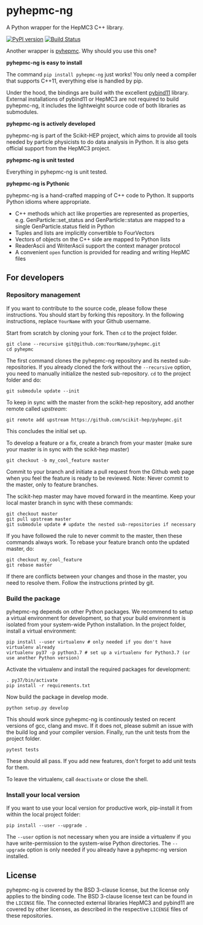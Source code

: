 # pyhepmc-ng

A Python wrapper for the HepMC3 C++ library.

[![PyPI version](https://badge.fury.io/py/pyhepmc-ng.svg)](https://badge.fury.io/py/pyhepmc-ng)
[![Build Status](https://travis-ci.org/scikit-hep/pyhepmc.svg?branch=master)](https://travis-ci.org/scikit-hep/pyhepmc)

Another wrapper is [pyhepmc](https://pypi.org/project/pyhepmc/).
Why should you use this one?

**pyhepmc-ng is easy to install**

The command `pip install pyhepmc-ng` just works! You only need a compiler that
supports C++11, everything else is handled by pip.

Under the hood, the bindings are build with the excellent
[pybind11](http://pybind11.readthedocs.io/en/stable/) library. External installations of pybind11 or HepMC3 are not required to build pyhepmc-ng, it includes the lightweight source code of both libraries as submodules.

**pyhepmc-ng is actively developed**

pyhepmc-ng is part of the Scikit-HEP project, which aims to provide all tools needed by particle physicists to do data analysis in Python. It is also gets official support from the HepMC3 project.

**pyhepmc-ng is unit tested**

Everything in pyhepmc-ng is unit tested.

**pyhepmc-ng is Pythonic**

pyhepmc-ng is a hand-crafted mapping of C++ code to Python. It supports Python idioms
where appropriate.

- C++ methods which act like properties are represented as properties,
  e.g. GenParticle::set_status and GenParticle::status are mapped to a single
  GenParticle.status field in Python
- Tuples and lists are implicitly convertible to FourVectors
- Vectors of objects on the C++ side are mapped to Python lists
- ReaderAscii and WriterAscii support the context manager protocol
- A convenient `open` function is provided for reading and writing HepMC files 

## For developers

### Repository management

If you want to contribute to the source code, please follow these instructions. You should start by forking this repository. In the following instructions, replace `YourName` with your Github username.

Start from scratch by cloning your fork. Then `cd` to the project folder.
```
git clone --recursive git@github.com:YourName/pyhepmc.git
cd pyhepmc
```
The first command clones the pyhepmc-ng repository and its nested sub-repositories. If you already cloned the fork without the `--recursive` option, you need to manually initialize the nested sub-repository. `cd` to the project folder and do:
```
git submodule update --init
```
To keep in sync with the master from the scikit-hep repository, add another remote called *upstream*:
```
git remote add upstream https://github.com/scikit-hep/pyhepmc.git
```
This concludes the initial set up.

To develop a feature or a fix, create a branch from your master (make sure your master is in sync with the scikit-hep master)
```
git checkout -b my_cool_feature master
```
Commit to your branch and initiate a pull request from the Github web page when you feel the feature is ready to be reviewed. Note: Never commit to the master, only to feature branches.

The scikit-hep master may have moved forward in the meantime. Keep your local master branch in sync with these commands:
```
git checkout master
git pull upstream master
git submodule update # update the nested sub-repositories if necessary
```
If you have followed the rule to never commit to the master, then these commands always work. To rebase your feature branch onto the updated master, do:
```
git checkout my_cool_feature
git rebase master
```
If there are conflicts between your changes and those in the master, you need to resolve them. Follow the instructions printed by git.

### Build the package

pyhepmc-ng depends on other Python packages. We recommend to setup a virtual environment for development, so that your build environment is isolated from your system-wide Python installation. In the project folder, install a virtual environment:
```
pip install --user virtualenv # only needed if you don't have virtualenv already
virtualenv py37 -p python3.7 # set up a virtualenv for Python3.7 (or use another Python version)
```
Activate the virtualenv and install the required packages for development:
```
. py37/bin/activate
pip install -r requirements.txt
```
Now build the package in develop mode.
```
python setup.py develop
```
This should work since pyhepmc-ng is continously tested on recent versions of gcc, clang and msvc. If it does not, please submit an issue with the build log and your compiler version. Finally, run the unit tests from the project folder.
```
pytest tests
```
These should all pass. If you add new features, don't forget to add unit tests for them.

To leave the virtualenv, call `deactivate` or close the shell.

### Install your local version

If you want to use your local version for productive work, pip-install it from within the local project folder:
```
pip install --user --upgrade .
```
The `--user` option is not necessary when you are inside a virtualenv if you have write-permission to the system-wise Python directories. The `--upgrade` option is only needed if you already have a pyhepmc-ng version installed.

## License

pyhepmc-ng is covered by the BSD 3-clause license, but the license only
applies to the binding code. The BSD 3-clause license text can be found in the `LICENSE` file. The connected external libraries HepMC3 and pybind11 are covered by other licenses, as described in the respective `LICENSE` files of these repositories.

